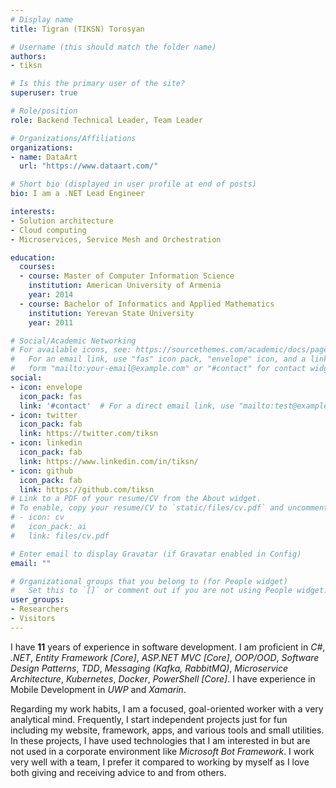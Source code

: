 ```yaml
---
# Display name
title: Tigran (TIKSN) Torosyan

# Username (this should match the folder name)
authors:
- tiksn

# Is this the primary user of the site?
superuser: true

# Role/position
role: Backend Technical Leader, Team Leader

# Organizations/Affiliations
organizations:
- name: DataArt
  url: "https://www.dataart.com/"

# Short bio (displayed in user profile at end of posts)
bio: I am a .NET Lead Engineer

interests:
- Solution architecture
- Cloud computing
- Microservices, Service Mesh and Orchestration

education:
  courses:
  - course: Master of Computer Information Science
    institution: American University of Armenia
    year: 2014
  - course: Bachelor of Informatics and Applied Mathematics
    institution: Yerevan State University
    year: 2011

# Social/Academic Networking
# For available icons, see: https://sourcethemes.com/academic/docs/page-builder/#icons
#   For an email link, use "fas" icon pack, "envelope" icon, and a link in the
#   form "mailto:your-email@example.com" or "#contact" for contact widget.
social:
- icon: envelope
  icon_pack: fas
  link: '#contact'  # For a direct email link, use "mailto:test@example.org".
- icon: twitter
  icon_pack: fab
  link: https://twitter.com/tiksn
- icon: linkedin
  icon_pack: fab
  link: https://www.linkedin.com/in/tiksn/
- icon: github
  icon_pack: fab
  link: https://github.com/tiksn
# Link to a PDF of your resume/CV from the About widget.
# To enable, copy your resume/CV to `static/files/cv.pdf` and uncomment the lines below.
# - icon: cv
#   icon_pack: ai
#   link: files/cv.pdf

# Enter email to display Gravatar (if Gravatar enabled in Config)
email: ""

# Organizational groups that you belong to (for People widget)
#   Set this to `[]` or comment out if you are not using People widget.
user_groups:
- Researchers
- Visitors
---
```


I have **11** years of experience in software development. I am proficient in *C#*, *.NET*, *Entity Framework \[Core\]*, *ASP.NET MVC \[Core\]*, *OOP/OOD*, *Software Design Patterns*, *TDD*, *Messaging (Kafka, RabbitMQ)*, *Microservice Architecture*, *Kubernetes*, *Docker*, *PowerShell \[Core\]*. I have experience in Mobile Development in *UWP* and *Xamarin*.

Regarding my work habits, I am a focused, goal-oriented worker with a very analytical mind. Frequently, I start independent projects just for fun including my website, framework, apps, and various tools and small utilities. In these projects, I have used technologies that I am interested in but are not used in a corporate environment like *Microsoft Bot Framework*. I work very well with a team, I prefer it compared to working by myself as I love both giving and receiving advice to and from others.
